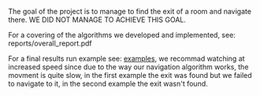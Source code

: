 The goal of the project is to manage to find the exit of a room and navigate there. WE DID NOT MANAGE TO ACHIEVE THIS GOAL.

For a covering of the algorithms we developed and implemented, see: reports/overall_report.pdf

For a final results run example see: [examples](https://drive.google.com/drive/folders/1dWF2xcFh5AZ28KtAkpqv94Ip5uq_YNXX?usp=drive_link), we recommad watching at increased speed since due to the way our navigation algorithm works, the movment is quite slow, in the first example the exit was found but we failed to navigate to it, in the second example the exit wasn't found.
